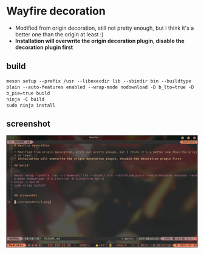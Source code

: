 # Wayfire decoration

* Modified from origin decoration, still not pretty enough, but I think it's a better one than the origin at least :)
* **Installation will overwrite the origin decoration plugin, disable the decoration plugin first**

## build

```
meson setup --prefix /usr --libexecdir lib --sbindir bin --buildtype plain --auto-features enabled --wrap-mode nodownload -D b_lto=true -D b_pie=true build
ninja -C build
sudo ninja install
```

## screenshot

![image](./screenshots/1.png)
